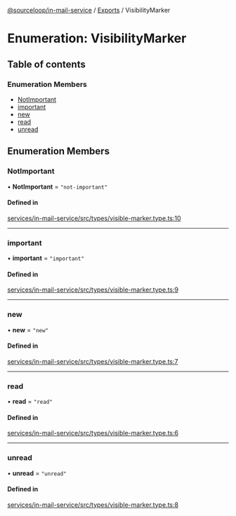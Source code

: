 [@sourceloop/in-mail-service](../README.md) / [Exports](../modules.md) / VisibilityMarker

# Enumeration: VisibilityMarker

## Table of contents

### Enumeration Members

- [NotImportant](VisibilityMarker.md#notimportant)
- [important](VisibilityMarker.md#important)
- [new](VisibilityMarker.md#new)
- [read](VisibilityMarker.md#read)
- [unread](VisibilityMarker.md#unread)

## Enumeration Members

### NotImportant

• **NotImportant** = ``"not-important"``

#### Defined in

[services/in-mail-service/src/types/visible-marker.type.ts:10](https://github.com/sourcefuse/loopback4-microservice-catalog/blob/00e854d46/services/in-mail-service/src/types/visible-marker.type.ts#L10)

___

### important

• **important** = ``"important"``

#### Defined in

[services/in-mail-service/src/types/visible-marker.type.ts:9](https://github.com/sourcefuse/loopback4-microservice-catalog/blob/00e854d46/services/in-mail-service/src/types/visible-marker.type.ts#L9)

___

### new

• **new** = ``"new"``

#### Defined in

[services/in-mail-service/src/types/visible-marker.type.ts:7](https://github.com/sourcefuse/loopback4-microservice-catalog/blob/00e854d46/services/in-mail-service/src/types/visible-marker.type.ts#L7)

___

### read

• **read** = ``"read"``

#### Defined in

[services/in-mail-service/src/types/visible-marker.type.ts:6](https://github.com/sourcefuse/loopback4-microservice-catalog/blob/00e854d46/services/in-mail-service/src/types/visible-marker.type.ts#L6)

___

### unread

• **unread** = ``"unread"``

#### Defined in

[services/in-mail-service/src/types/visible-marker.type.ts:8](https://github.com/sourcefuse/loopback4-microservice-catalog/blob/00e854d46/services/in-mail-service/src/types/visible-marker.type.ts#L8)
